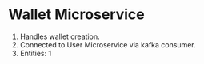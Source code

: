 # Wallet Microservice

1. Handles wallet creation.
2. Connected to User Microservice via kafka consumer.
3. Entities: 1

